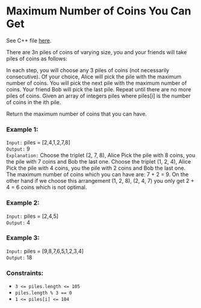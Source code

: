 # Maximum Number of Coins You Can Get

See C++ file [here](./maximum_number_of_coins.cpp).

There are 3n piles of coins of varying size, you and your friends will take piles of coins as follows:

In each step, you will choose any 3 piles of coins (not necessarily consecutive).
Of your choice, Alice will pick the pile with the maximum number of coins.
You will pick the next pile with the maximum number of coins.
Your friend Bob will pick the last pile.
Repeat until there are no more piles of coins.
Given an array of integers piles where piles[i] is the number of coins in the ith pile.

Return the maximum number of coins that you can have.

### Example 1:

`Input:` piles = [2,4,1,2,7,8]  
`Output:` 9  
`Explanation:` Choose the triplet (2, 7, 8), Alice Pick the pile with 8 coins, you the pile with 7 coins and Bob the last one.
Choose the triplet (1, 2, 4), Alice Pick the pile with 4 coins, you the pile with 2 coins and Bob the last one.
The maximum number of coins which you can have are: 7 + 2 = 9.
On the other hand if we choose this arrangement (1, 2, 8), (2, 4, 7) you only get 2 + 4 = 6 coins which is not optimal.

### Example 2:

`Input:` piles = [2,4,5]  
`Output:` 4  

### Example 3:

`Input:` piles = [9,8,7,6,5,1,2,3,4]  
`Output:` 18
 
### Constraints:

- `3 <= piles.length <= 105`
- `piles.length % 3 == 0`
- `1 <= piles[i] <= 104`